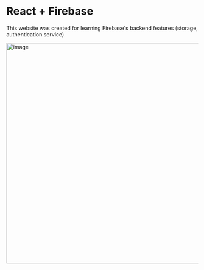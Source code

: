 # React + Firebase 
This website was created for learning Firebase's backend features (storage, authentication service)

<img width="580" alt="image" src="https://github.com/Walparis/react-firebase/assets/123378945/891a8ede-7134-432e-a24d-ff59f1ec61cb">
